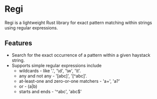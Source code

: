 # Regi

Regi is a lightweight Rust library for exact pattern matching within strings using regular expressions.

## Features

- Search for the exact occurrence of a pattern within a given haystack string.
- Supports simple regular expressions include
  - wildcards - like '.', '\d', '\w', '\t'.
  - any and not any - '[abc]', '[^abc]'.
  - at-least-one and zero-or-one matchers - 'a+', 'a?'
  - or - (a|b)
  - starts and ends - '^abc', 'abc$'



